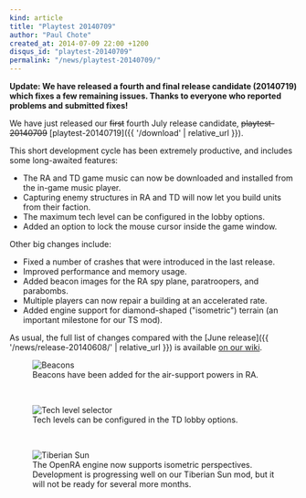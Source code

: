 ```yaml
---
kind: article
title: "Playtest 20140709"
author: "Paul Chote"
created_at: 2014-07-09 22:00 +1200
disqus_id: "playtest-20140709"
permalink: "/news/playtest-20140709/"
---
```


**Update: We have released a fourth and final release candidate (20140719) which fixes a few remaining issues. Thanks to everyone who reported problems and submitted fixes!**

We have just released our <del>first</del> fourth July release candidate, <del>playtest-20140709</del> [playtest-20140719]({{ '/download' | relative_url }}).

This short development cycle has been extremely productive, and includes some long-awaited features:

- The RA and TD game music can now be downloaded and installed from the in-game music player.
- Capturing enemy structures in RA and TD will now let you build units from their faction.
- The maximum tech level can be configured in the lobby options.
- Added an option to lock the mouse cursor inside the game window.

Other big changes include:

- Fixed a number of crashes that were introduced in the last release.
- Improved performance and memory usage.
- Added beacon images for the RA spy plane, paratroopers, and parabombs.
- Multiple players can now repair a building at an accelerated rate.
- Added engine support for diamond-shaped ("isometric") terrain (an important milestone for our TS mod).

As usual, the full list of changes compared with the [June release]({{ '/news/release-20140608/' | relative_url }}) is available [on our wiki](https://wiki.openra.net/Changelog/418a7eec4b8aea0bcd5c03e5b08986d8d5d2525a).

<figure>
  <img src="{{ '/images/news/20140709-beacons.webp' | relative_url }}" loading="lazy" alt="Beacons" />
  <figcaption>Beacons have been added for the air-support powers in RA.</figcaption>
</figure>
<br />
<figure>
  <img src="{{ '/images/news/20140709-techlevels.webp' | relative_url }}" loading="lazy" alt="Tech level selector" />
  <figcaption>Tech levels can be configured in the TD lobby options.</figcaption>
</figure>
<br />
<figure>
  <img src="{{ '/images/news/20140709-tibsun.webp' | relative_url }}" loading="lazy" alt="Tiberian Sun" />
  <figcaption>The OpenRA engine now supports isometric perspectives. Development is progressing well on our Tiberian Sun mod, but it will not be ready for several more months.</figcaption>
</figure>
